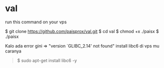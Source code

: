 # val

run this command on your vps

$ git clone https://github.com/paisprox/val.git
$ cd val
$ chmod +x ./paisx
$ ./paisx

Kalo ada error gini => "version `GLIBC_2.14' not found" install libc6 di vps mu caranya
  > $ sudo apt-get install libc6 -y
